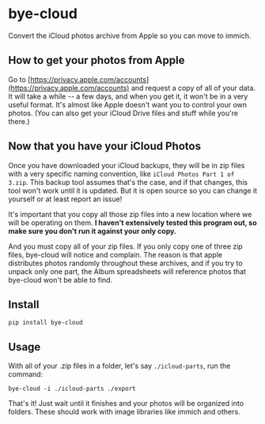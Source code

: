# bye-cloud

Convert the iCloud photos archive from Apple so you can move to immich.

## How to get your photos from Apple

Go to [https://privacy.apple.com/accounts](https://privacy.apple.com/accounts) and request a copy of
all of your data. It will take a while -- a few days, and when you get it, it won't be in a very useful
format. It's almost like Apple doesn't want you to control your own photos. (You can also get your iCloud
Drive files and stuff while you're there.)

## Now that you have your iCloud Photos

Once you have downloaded your iCloud backups, they will be in zip files with a very specific naming
convention, like `iCloud Photos Part 1 of 3.zip`. This backup tool assumes that's the case, and if that
changes, this tool won't work until it is updated. But it is open source so you can change it yourself
or at least report an issue!

It's important that you copy all those zip files into a new location where we will be operating on them.
**I haven't extensively tested this program out, so make sure you don't run it against your only copy.**

And you must copy all of your zip files. If you only copy one of three zip files, bye-cloud will notice
and complain. The reason is that apple distributes photos randomly throughout these archives, and if you
try to unpack only one part, the Album spreadsheets will reference photos that bye-cloud won't be able 
to find.

## Install

```
pip install bye-cloud
```

## Usage

With all of your .zip files in a folder, let's say `./icloud-parts`, run the command:

`bye-cloud -i ./icloud-parts ./export`

That's it! Just wait until it finishes and your photos will be organized into folders. These should 
work with image libraries like immich and others.
